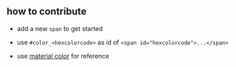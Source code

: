 ## how to contribute

- add a new `span` to get started
- use `#color_<hexcolorcode>` as id of `<span id="hexcolorcode">...</span>` 


- use [material color](https://material.io/guidelines/style/color.html) for reference
